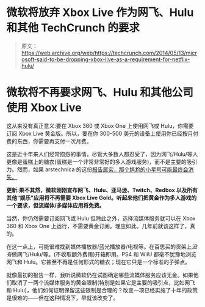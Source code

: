 # 微软将放弃 Xbox Live 作为网飞、Hulu 和其他 TechCrunch 的要求

> 原文：<https://web.archive.org/web/https://techcrunch.com/2014/05/13/microsoft-said-to-be-dropping-xbox-live-as-a-requirement-for-netflix-hulu/>

# 微软将不再要求网飞、Hulu 和其他公司使用 Xbox Live

这从来没有真正意义:要在 Xbox 360 或 Xbox One 上使用网飞或 Hulu，你需要订阅 Xbox Live 黄金版。所以，要在你 300-500 美元的设备上使用你已经按月付费的东西，你需要再支付一次月费。

这是近十年来人们经常抱怨的事情，尽管大多数人都忍受了，因为网飞/Hulu/等人更像是蛋糕上的糖衣(蛋糕是一个非常非常好的多人游戏服务)，而不是主要的吸引力。然而，如果 arstechnica 的这份[报告属实，那个尴尬的小星号可能最终会消失。](https://web.archive.org/web/20221204233138/http://arstechnica.com/gaming/2014/05/rumor-xbox-live-to-remove-gold-requirement-for-netflix-hulu/?comments=1)

**更新:果不其然，微软刚刚宣布网飞、Hulu、亚马逊、Twitch、Redbox 以及所有其他“娱乐”应用将不再需要 Xbox Live Gold。听起来他们把黄金作为多人游戏的一个要求，但流媒体/多媒体应用将免费。**

当然，你仍然需要订阅网飞或 Hulu 但除此之外，选择流媒体服务就可以在 Xbox 360 和 Xbox One 上运行，不需要黄金订阅。理应如此。几年前就该这样了，真的。

在这一点上，可能很难找到媒体播放器/蓝光播放器/电视等。在百思买的货架上*没有*做网飞/Hulu/等。(不收取额外费用)开箱即用。PS4 和 WiiU 都毫不犹豫地浏览网飞和 Hulu。它甚至不再是任何形式的糖衣；现在它只是一个标准的子弹点。

就像最初的报告一样，我听说微软仍在试图确定哪些流媒体服务应该无金。如果他们取消了一两个流媒体服务的黄金限制(特别是如果它是主要的吸引点，比如网飞和 Hulu)，他们如何证明保留这些限制是合理的？改变一项已经实施了十年的政策是很难的——但在这种情况下，早就该改变了。